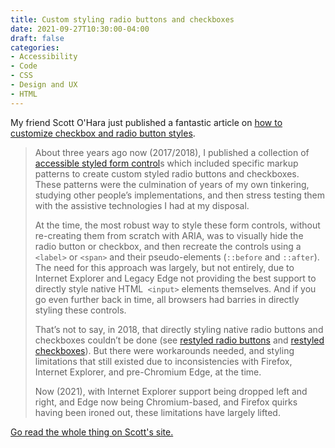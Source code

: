 ```yaml
---
title: Custom styling radio buttons and checkboxes
date: 2021-09-27T10:30:00-04:00
draft: false
categories:
- Accessibility
- Code
- CSS
- Design and UX
- HTML
---
```


My friend Scott O'Hara just published a fantastic article on [how to customize checkbox and radio button styles](https://www.scottohara.me/blog/2021/09/24/custom-radio-checkbox-again.html).

> About three years ago now (2017/2018), I published a collection of [accessible styled form control](https://scottaohara.github.io/a11y_styled_form_controls/)s which included specific markup patterns to create custom styled radio buttons and checkboxes. These patterns were the culmination of years of my own tinkering, studying other people’s implementations, and then stress testing them with the assistive technologies I had at my disposal.
>
> At the time, the most robust way to style these form controls, without re-creating them from scratch with ARIA, was to visually hide the radio button or checkbox, and then recreate the controls using a `<label>` or `<span>` and their pseudo-elements (`::before` and `::after`). The need for this approach was largely, but not entirely, due to Internet Explorer and Legacy Edge not providing the best support to directly style native HTML` <input>` elements themselves. And if you go even further back in time, all browsers had barries in directly styling these controls.
> 
> That’s not to say, in 2018, that directly styling native radio buttons and checkboxes couldn’t be done (see [restyled radio buttons](https://scottaohara.github.io/a11y_styled_form_controls/src/radio-button/#rstyled) and [restyled checkboxes](https://scottaohara.github.io/a11y_styled_form_controls/src/checkbox/#rstyled)). But there were workarounds needed, and styling limitations that still existed due to inconsistencies with Firefox, Internet Explorer, and pre-Chromium Edge, at the time.
> 
> Now (2021), with Internet Explorer support being dropped left and right, and Edge now being Chromium-based, and Firefox quirks having been ironed out, these limitations have largely lifted.

[Go read the whole thing on Scott's site.](https://www.scottohara.me/blog/2021/09/24/custom-radio-checkbox-again.html)